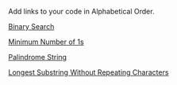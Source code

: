 Add links to your code in Alphabetical Order.

[Binary Search](./BinarySearch.java)

[Minimum Number of 1s](./min_number_of_1.java)

[Palindrome String](./PalindromeString.java)

[Longest Substring Without Repeating Characters](./Longest_Substring_Without_Repeating_Characters.java)
